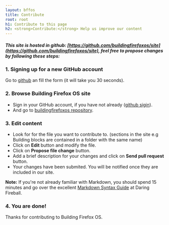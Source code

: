 ```yaml
---
layout: bffos
title: Contribute
root: root
h1: Contribute to this page
h2: <strong>Contribute:</strong> Help us improve our content
---
```


##### This site is hosted in github: [https://github.com/buildingfirefoxos/site](https://github.com/buildingfirefoxos/site), feel free to propose changes by following these steps:

### 1. Signing up for a new GitHub account
Go to [github](https://github.com/) an fill the form (it will take you 30 seconds).


### 2. Browse Building Firefox OS site
* Sign in your GitHub account, if you have not already ([github sigin](https://github.com/login)).
* And go to [buildingfirefoxos repository](https://github.com/buildingfirefoxos/site).

### 3. Edit content
* Look for for the file you want to contribute to. (sections in the site e.g Building blocks are contained in a folder with the same name)
* Click on **Edit** button and modify the file.
* Click on **Propose file change** button.
* Add a brief description for your changes and click on **Send pull request** button.
* Your changes have been submited. You will be notified once they are included in our site.

**Note:** If you're not already familiar with Markdown, you should spend 15 minutes and go over the excellent [Markdown Syntax Guide](http://daringfireball.net/projects/markdown/syntax) at Daring Fireball.

### 4. You are done!
Thanks for contributing to Building Firefox OS.


